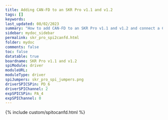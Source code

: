 ```yaml
---
title: Adding CAN-FD to an SKR Pro v1.1 and v1.2
tags: []
keywords: 
last_updated: 08/02/2023
summary: "How to add CAN-FD to an SKR Pro v1.1 and v1.2 and connect a CAN-FD Toolboard"
sidebar: mydoc_sidebar
permalink: skr_pro_spi2canfd.html
folder: mydoc
comments: false
toc: false
datatable: true
boardname: SKR Pro v1.1 and v1.2
spiModule: driver
moduleURL: 
moduleType: driver
spiJumpers: skr_pro_spi_jumpers.png
driverSPICSPin: PD_6
driverSPIChannel: 2
expSPICSPin: PA_4
expSPIChannel: 0
---
```


{% include custom/spitocanfd.html %}